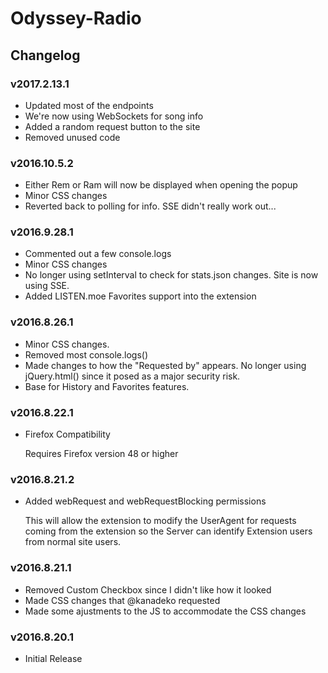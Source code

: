 # Odyssey-Radio

## Changelog

### v2017.2.13.1

- Updated most of the endpoints
- We're now using WebSockets for song info
- Added a random request button to the site
- Removed unused code

### v2016.10.5.2

- Either Rem or Ram will now be displayed when opening the popup
- Minor CSS changes
- Reverted back to polling for info. SSE didn't really work out...

### v2016.9.28.1

- Commented out a few console.logs
- Minor CSS changes
- No longer using setInterval to check for stats.json changes. Site is now using SSE.
- Added LISTEN.moe Favorites support into the extension

### v2016.8.26.1

- Minor CSS changes.
- Removed most console.logs()
- Made changes to how the "Requested by" appears. No longer using jQuery.html() since it posed as a major security risk.
- Base for History and Favorites features.

### v2016.8.22.1

- Firefox Compatibility

  Requires Firefox version 48 or higher

### v2016.8.21.2

- Added webRequest and webRequestBlocking permissions

  This will allow the extension to modify the UserAgent for requests coming from the extension so the Server can identify Extension users from normal site users.

### v2016.8.21.1

- Removed Custom Checkbox since I didn't like how it looked
- Made CSS changes that @kanadeko requested
- Made some ajustments to the JS to accommodate the CSS changes

### v2016.8.20.1

- Initial Release
